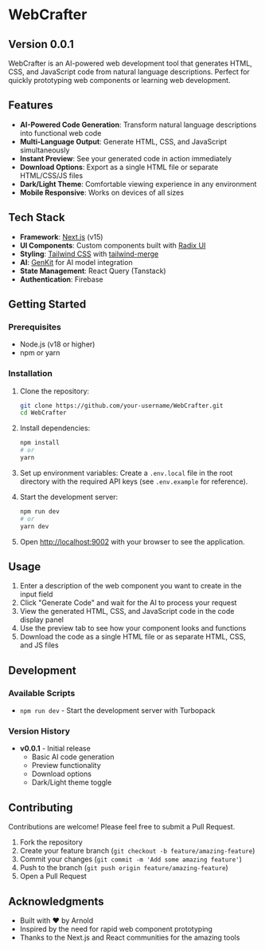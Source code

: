 # WebCrafter 
## Version 0.0.1

WebCrafter is an AI-powered web development tool that generates HTML, CSS, and JavaScript code from natural language descriptions. Perfect for quickly prototyping web components or learning web development.

## Features

- **AI-Powered Code Generation**: Transform natural language descriptions into functional web code
- **Multi-Language Output**: Generate HTML, CSS, and JavaScript simultaneously
- **Instant Preview**: See your generated code in action immediately
- **Download Options**: Export as a single HTML file or separate HTML/CSS/JS files
- **Dark/Light Theme**: Comfortable viewing experience in any environment
- **Mobile Responsive**: Works on devices of all sizes

## Tech Stack

- **Framework**: [Next.js](https://nextjs.org/) (v15)
- **UI Components**: Custom components built with [Radix UI](https://www.radix-ui.com/)
- **Styling**: [Tailwind CSS](https://tailwindcss.com/) with [tailwind-merge](https://github.com/dcastil/tailwind-merge)
- **AI**: [GenKit](https://genkit.ai/) for AI model integration
- **State Management**: React Query (Tanstack)
- **Authentication**: Firebase

## Getting Started

### Prerequisites

- Node.js (v18 or higher)
- npm or yarn

### Installation

1. Clone the repository:
   ```bash
   git clone https://github.com/your-username/WebCrafter.git
   cd WebCrafter
   ```

2. Install dependencies:
   ```bash
   npm install
   # or
   yarn
   ```

3. Set up environment variables:
   Create a `.env.local` file in the root directory with the required API keys (see `.env.example` for reference).

4. Start the development server:
   ```bash
   npm run dev
   # or
   yarn dev
   ```

5. Open [http://localhost:9002](http://localhost:9002) with your browser to see the application.

## Usage

1. Enter a description of the web component you want to create in the input field
2. Click "Generate Code" and wait for the AI to process your request
3. View the generated HTML, CSS, and JavaScript code in the code display panel
4. Use the preview tab to see how your component looks and functions
5. Download the code as a single HTML file or as separate HTML, CSS, and JS files

## Development

### Available Scripts

- `npm run dev` - Start the development server with Turbopack

### Version History

- **v0.0.1** - Initial release
  - Basic AI code generation
  - Preview functionality
  - Download options
  - Dark/Light theme toggle

## Contributing

Contributions are welcome! Please feel free to submit a Pull Request.

1. Fork the repository
2. Create your feature branch (`git checkout -b feature/amazing-feature`)
3. Commit your changes (`git commit -m 'Add some amazing feature'`)
4. Push to the branch (`git push origin feature/amazing-feature`)
5. Open a Pull Request


## Acknowledgments

- Built with ❤️ by Arnold
- Inspired by the need for rapid web component prototyping
- Thanks to the Next.js and React communities for the amazing tools
